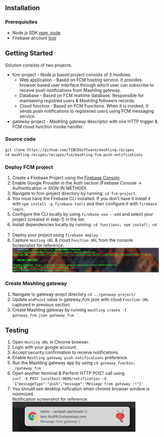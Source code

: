 ## Installation
### Prerequisites
* Node.js SDK [npm, node](https://nodejs.org/en/download/)
* Firebase account [fcm](https://firebase.google.com/)

## Getting Started
Solution consists of two projects.
* fcm-project - Node.js based project consists of 3 modules.
    * Web application - Based on FCM hosting service. It provides browser based user interface through which user can subscribe to receive push notifications from Mashling gateway.
    * Database - Based on FCM realtime database. Responsible for maintaining registred users & Mashling followers records.
    * Cloud function - Based on FCM Functions. When it is invoked, It sends push notifications to registered users using FCM messaging service.
* gateway-project - Mashling gateway descriptor with one HTTP trigger & FCM cloud function invoke handler.

### Source code
    git clone https://github.com/TIBCOSoftware/mashling-recipes
	cd mashling-recipes/recipes/fcm/mashling-fcm-push-notifications

### Deploy FCM project

1. Create a Firebase Project using the [Firebase Console](https://console.firebase.google.com/).
2. Enable Google Provider in the Auth section (Firebase Console -> Authentication -> SIGN-IN METHOD).
3. Navigate to fcm-project directory by running: `cd fcm-project`.
4. You must have the Firebase CLI installed. If you don't have it install it with `npm install -g firebase-tools` and then configure it with `firebase login`.
5. Configure the CLI locally by using `firebase use --add` and select your project (created in step-1) in the list.
6. Install dependencies locally by running: `cd functions; npm install; cd -`
7. Deploy your project using `firebase deploy`
8. Capture `Hosting URL` & cloud `Function URL` from the console.<br>
Screenshot for reference:
![Screenshot](cli_screenshot.png)


### Create Mashling gateway

1. Navigate to gateway-projct directory `cd ../gateway-project/`
2. Update `endPoint` value in gateway_fcm.json with cloud `Function URL` captured in previous section.
3. Create Mashling gateway by running `mashling create -f gateway_fcm.json gateway_fcm`.

## Testing

1. Open `Hosting URL` in Chrome browser.
2. Login with your google account.
3. Accept security confirmation to receive notifications.
4. Enable `Mashling gateway push notifications` preference.
5. Run the Mashling gateway app by using `cd gateway_fcm/bin; ./gateway_fcm`
6. Open another terminal & Perform HTTP POST call using <br>
`
curl -X POST localhost:9096/notification -d '{"messageType":"push","message":"Message from gateway !!"}'
`
7. You should see desktop nofication when chrome browser window is minimized.<br>
Notification screenshot for reference:<br>
![Screenshot](notification_screenshot.png)

